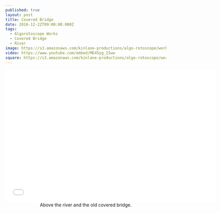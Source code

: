 ```yaml
---
published: true
layout: post
title: Covered Bridge
date: 2016-12-22T09:00:00.000Z
tags:
  - Algorotoscope Works
  - Covered Bridge
  - River
image: https://s3.amazonaws.com/kinlane-productions/algo-rotoscope/working/covered-bridge.png
video: https://www.youtube.com/embed/ME45yg_2Iww
square: https://s3.amazonaws.com/kinlane-productions/algo-rotoscope/working/covered-bridge-square.png
---
```

<center><iframe width="660" height="415" src="{{ page.video }}" frameborder="0" allowfullscreen></iframe></center>
<center>Above the river and the old covered bridge.</center>
